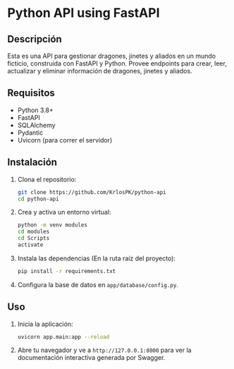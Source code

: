 # Python API using FastAPI

## Descripción

Esta es una API para gestionar dragones, jinetes y aliados en un mundo ficticio, construida con FastAPI y Python. Provee endpoints para crear, leer, actualizar y eliminar información de dragones, jinetes y aliados.

## Requisitos

- Python 3.8+
- FastAPI
- SQLAlchemy
- Pydantic
- Uvicorn (para correr el servidor)

## Instalación

1. Clona el repositorio:

   ```bash
   git clone https://github.com/KrlosPK/python-api
   cd python-api
   ```

2. Crea y activa un entorno virtual:

   ```bash
   python -m venv modules
   cd modules
   cd Scripts
   activate
   ```

3. Instala las dependencias (En la ruta raíz del proyecto):

   ```bash
   pip install -r requirements.txt
   ```

4. Configura la base de datos en `app/database/config.py`.

## Uso

1. Inicia la aplicación:

   ```bash
   uvicorn app.main:app --reload
   ```

2. Abre tu navegador y ve a `http://127.0.0.1:8000` para ver la documentación interactiva generada por Swagger.
